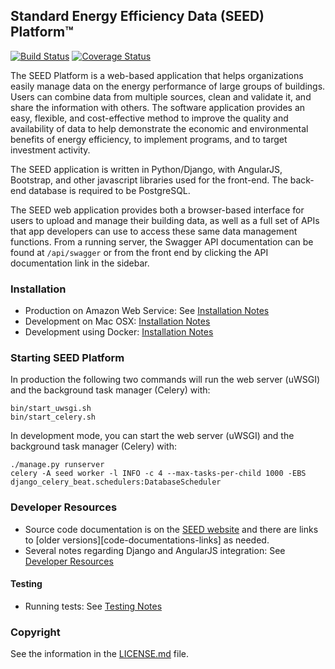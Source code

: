 ## Standard Energy Efficiency Data (SEED) Platform™

[![Build Status][build-img]][build-url] [![Coverage Status][coveralls-img]][coveralls-url]

The SEED Platform is a web-based application that helps organizations easily
manage data on the energy performance of large groups of buildings. Users can
combine data from multiple sources, clean and validate it, and share the
information with others. The software application provides an easy, flexible,
and cost-effective method to improve the quality and availability of data to
help demonstrate the economic and environmental benefits of energy efficiency,
to implement programs, and to target investment activity.

The SEED application is written in Python/Django, with AngularJS, Bootstrap,
and other javascript libraries used for the front-end. The back-end database
is required to be PostgreSQL.

The SEED web application provides both a browser-based interface for users to
upload and manage their building data, as well as a full set of APIs that app
developers can use to access these same data management functions. From a
running server, the Swagger API documentation can be found at `/api/swagger`
or from the front end by clicking the API documentation link in the sidebar.

### Installation

- Production on Amazon Web Service: See [Installation Notes][production-aws-url]
- Development on Mac OSX: [Installation Notes][development-mac-osx]
- Development using Docker: [Installation Notes][development-docker]

### Starting SEED Platform

In production the following two commands will run the web server (uWSGI) and
the background task manager (Celery) with:

```
bin/start_uwsgi.sh
bin/start_celery.sh
```

In development mode, you can start the web server (uWSGI) and the background
task manager (Celery) with:

```
./manage.py runserver
celery -A seed worker -l INFO -c 4 --max-tasks-per-child 1000 -EBS django_celery_beat.schedulers:DatabaseScheduler
```

### Developer Resources

- Source code documentation is on the [SEED website][code-documentation] and there are links to [older versions][code-documentations-links] as needed.
- Several notes regarding Django and AngularJS integration: See [Developer Resources][developer-resources]

#### Testing

- Running tests: See [Testing Notes][developer-testing-notes]

### Copyright

See the information in the [LICENSE.md](LICENSE.md) file.

[code-documentation]: https://seed-platform.org/code_documentation/latest/
[code-documentation-links]: https://seed-platform.org/developer_resources/
[development-docker]: https://github.com/SEED-platform/seed/blob/develop/docs/source/setup_docker.rst
[development-mac-osx]: https://github.com/SEED-platform/seed/blob/develop/docs/source/setup_osx.rst
[production-aws-url]: http://www.github.com/seed-platform/seed/wiki/Installation
[developer-resources]: https://github.com/SEED-platform/seed/blob/develop/docs/source/developer_resources.rst
[developer-testing-notes]: https://github.com/SEED-platform/seed/blob/develop/docs/source/developer_resources.rst#testing
[build-img]: https://github.com/SEED-platform/seed/workflows/CI/badge.svg?branch=develop
[build-url]: https://github.com/SEED-platform/seed/actions?query=branch%3Adevelop
[coveralls-img]: https://coveralls.io/repos/github/SEED-platform/seed/badge.svg?branch=HEAD
[coveralls-url]: https://coveralls.io/github/SEED-platform/seed?branch=HEAD
